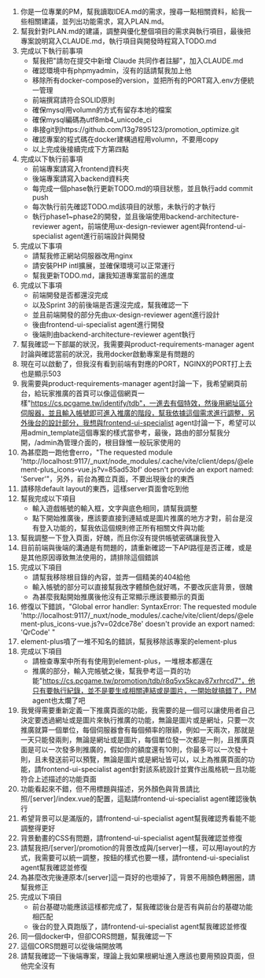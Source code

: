 1. 你是一位專業的PM，幫我讀取IDEA.md的需求，搜尋一點相關資料，給我一些相關建議，並列出功能需求，寫入PLAN.md。
2. 幫我針對PLAN.md的建議，調整與優化整個項目的需求與執行項目，最後把專案說明寫入CLAUDE.md，執行項目與開發時程寫入TODO.md
3. 完成以下執行前事項
    - 幫我把"請勿在提交中新增 Claude 共同作者註腳"，加入CLAUDE.md
    - 確認環境中有phpmyadmin，沒有的話請幫我加上他
    - 移除所有docker-compose的version，並把所有的PORT寫入.env方便統一管理
    - 前端撰寫請符合SOLID原則
    - 確保mysql用volumn的方式有留存本地的檔案
    - 確保mysql編碼為utf8mb4_unicode_ci
    - 串接git到https://github.com/13g7895123/promotion_optimize.git
    - 確認專案的程式碼在docker建構過程用volumn，不要用copy
    - 以上完成後接續完成下方第四點
4. 完成以下執行前事項
    - 前端專案請寫入frontend資料夾
    - 後端專案請寫入backend資料夾
    - 每完成一個phase執行更新TODO.md的項目狀態，並且執行add commit push
    - 每次執行前先確認TODO.md該項目的狀態，未執行的才執行
    - 執行phase1~phase2的開發，並且後端使用backend-architecture-reviewer agent，前端使用ux-design-reviewer agent與frontend-ui-specialist agent進行前端設計與開發
5. 完成以下事項
    - 請幫我修正網站伺服器改用nginx
    - 請安裝PHP intl擴展，並確保環境可以正常運行
    - 幫我更新TODO.md，讓我知道專案當前的進度
6. 完成以下事項
    - 前端開發是否都還沒完成
    - 以及Sprint 3的前後端是否還沒完成，幫我確認一下
    - 並且前端開發的部分先由ux-design-reviewer agent進行設計
    - 後由frontend-ui-specialist agent進行開發
    - 後端則由backend-architecture-reviewer agent執行
7. 幫我確認一下部屬的狀況，我需要與product-requirements-manager agent討論與確認當前的狀況，我用docker啟動專案是有問題的
8. 現在可以啟動了，但我沒有看到前端有對應的PORT，NGINX的PORT打上去也是顯示503
9. 我需要與product-requirements-manager agent討論一下，我希望網頁前台，給玩家推廣的首頁可以像這個網頁一樣"https://cs.pcgame.tw/identify/tdb"，一進去有個特效，然後用網址區分伺服器，並且輸入帳號即可進入推廣的階段，幫我依據這個需求進行調整，另外後台的設計部分，我想與frontend-ui-specialist agent討論一下，希望可以用admin_template這個專案的樣式當參考，最後，路由的部分幫我分開，/admin為管理介面的，根目錄惟一般玩家使用的
10. 為甚麼跑一跑他會erro，"The requested module 'http://localhost:9117/_nuxt/node_modules/.cache/vite/client/deps/@element-plus_icons-vue.js?v=85ad53bf' doesn't provide an export named: 'Server'"，另外，前台為獨立頁面，不要出現後台的東西
11. 請移除default layout的東西，這樣server頁面會吃到他
12. 幫我完成以下項目
    - 輸入遊戲帳號的輸入框，文字與底色相同，請幫我調整
    - 點下開始推廣後，應該要直接到連結或是圖片推廣的地方才對，前台是沒有登入功能的，幫我依這個規則修正所有相關文件與功能
13. 幫我調整一下登入頁面，好醜，而且你沒有提供帳號密碼讓我登入
14. 目前前端與後端的溝通是有問題的，請重新確認一下API路徑是否正確，或是是其他原因導致無法使用的，請排除這個錯誤
15. 完成以下項目
    - 請幫我移除根目錄的內容，並弄一個精美的404給他
    - 輸入帳號的部分可以直接幫我改字體顏色就好嗎，不要改灰底背景，很醜
    - 為甚麼我點開始推廣後他沒有正常顯示應該要顯示的頁面
16. 修復以下錯誤，"Global error handler: SyntaxError: The requested module 'http://localhost:9117/_nuxt/node_modules/.cache/vite/client/deps/@element-plus_icons-vue.js?v=02dce78e' doesn't provide an export named: 'QrCode' "
17. element-plus噴了一堆不知名的錯誤，幫我移除該專案的element-plus
18. 完成以下項目
    - 請檢查專案中所有有使用到element-plus，一堆根本都還在
    - 推廣的部分，輸入完帳號之後，幫我參考這一頁的功能"https://cs.pcgame.tw/promotion/tdb/r8q5vx5kcav87xrhrcd7"，他只有要執行紀錄，並不是要生成相關連結或是圖片，一開始就搞錯了，PM agent也太爛了吧
19. 我覺得需要重新定義一下推廣頁面的功能，我需要的是一個可以讓使用者自己決定要透過網址或是圖片來執行推廣的功能，無論是圖片或是網址，只要一次推廣就算一個單位，每個伺服器會有每個頻率的限額，例如一天兩次，那就是一天只能發兩則，無論是網址或是圖片，每個單位發一次都是一則，且推廣頁面是可以一次發多則推廣的，假如你的額度還有10則，你最多可以一次發十則，且未發送前可以預覽，無論是圖片或是網址皆可以，以上為推廣頁面的功能，請frontend-ui-specialist agent針對該系統設計並實作出風格統一且功能符合上述描述的功能頁面
20. 功能看起來不錯，但不用標題與描述，另外顏色與背景請比照/[server]/index.vue的配置，這點請frontend-ui-specialist agent確認後執行
21. 希望背景可以是滿版的，請frontend-ui-specialist agent幫我確認秀看能不能調整得更好
22. 背景動畫的CSS有問題，請frontend-ui-specialist agent幫我確認並修復
23. 請幫我把/[server]/promotion的背景改成與/[server]一樣，可以用layout的方式，我需要可以統一調整，按鈕的樣式也要一樣，請frontend-ui-specialist agent幫我確認並修復
24. 為甚麼改完後連原本/[server]這一頁好的也壞掉了，背景不用顏色轉圈圈，請幫我修正
25. 完成以下項目
    - 前台基礎功能應該這樣都完成了，幫我確認後台是否有與前台的基礎功能相匹配
    - 後台的登入頁跑版了，請frontend-ui-specialist agent幫我確認並修復
26. 同一個docker中，但卻CORS問題，幫我確認一下
27. 這個CORS問題可以從後端開放嗎
28. 請幫我確認一下後端專案，理論上我如果根網址進入應該也要用預設頁面，但他完全沒有
